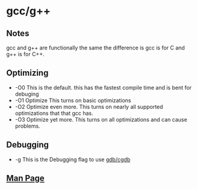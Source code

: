 # gcc/g++

## Notes
gcc and g++ are functionally the same the difference is gcc is for C and g++ is for C++. 

## Optimizing
- -O0 This is the default. this has the fastest compile time and is bent for debuging   
- -O1 Optimize This turns on basic optimizations
- -O2 Optimize even more. This turns on nearly all supported optimizations that that gcc has.
- -O3 Optimize yet more.  This turns on all optimizations and can cause problems.

## Debugging
- -g  This is the Debugging flag to use [gdb/cgdb](./gdb-cgdb.md)

## [Man Page](http://manpages.ubuntu.com/manpages/jammy/en/man1/gcc.1.html)